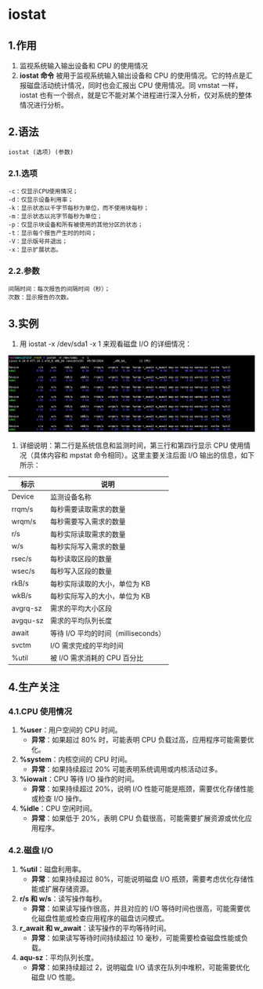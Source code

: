 # iostat

## 1.作用

1. 监视系统输入输出设备和 CPU 的使用情况
2. **iostat 命令** 被用于监视系统输入输出设备和 CPU 的使用情况。它的特点是汇报磁盘活动统计情况，同时也会汇报出 CPU 使用情况。同 vmstat 一样，iostat 也有一个弱点，就是它不能对某个进程进行深入分析，仅对系统的整体情况进行分析。

## 2.语法

~~~shell
iostat (选项) (参数)
~~~

### 2.1.选项

~~~shell
-c：仅显示CPU使用情况；
-d：仅显示设备利用率；
-k：显示状态以千字节每秒为单位，而不使用块每秒；
-m：显示状态以兆字节每秒为单位；
-p：仅显示块设备和所有被使用的其他分区的状态；
-t：显示每个报告产生时的时间；
-V：显示版号并退出；
-x：显示扩展状态。
~~~

### 2.2.参数

~~~shell
间隔时间：每次报告的间隔时间（秒）；
次数：显示报告的次数。
~~~

## 3.实例

1. 用    iostat -x /dev/sda1  -x  1    来观看磁盘 I/O 的详细情况：

![image-20240929223350759](./000.picture/image-20240929223350759.png)

1. 详细说明：第二行是系统信息和监测时间，第三行和第四行显示 CPU 使用情况（具体内容和 mpstat 命令相同）。这里主要关注后面 I/O 输出的信息，如下所示：

| 标示     | 说明                                |
| -------- | ----------------------------------- |
| Device   | 监测设备名称                        |
| rrqm/s   | 每秒需要读取需求的数量              |
| wrqm/s   | 每秒需要写入需求的数量              |
| r/s      | 每秒实际读取需求的数量              |
| w/s      | 每秒实际写入需求的数量              |
| rsec/s   | 每秒读取区段的数量                  |
| wsec/s   | 每秒写入区段的数量                  |
| rkB/s    | 每秒实际读取的大小，单位为 KB       |
| wkB/s    | 每秒实际写入的大小，单位为 KB       |
| avgrq-sz | 需求的平均大小区段                  |
| avgqu-sz | 需求的平均队列长度                  |
| await    | 等待 I/O 平均的时间（milliseconds） |
| svctm    | I/O 需求完成的平均时间              |
| %util    | 被 I/O 需求消耗的 CPU 百分比        |

## 4.生产关注

### 4.1.CPU 使用情况

1. **%user**：用户空间的 CPU 时间。
   - **异常**：如果超过 80% 时，可能表明 CPU 负载过高，应用程序可能需要优化。
2. **%system**：内核空间的 CPU 时间。
   - **异常**：如果持续超过 20% 可能表明系统调用或内核活动过多。
3. **%iowait**：CPU 等待 I/O 操作的时间。
   - **异常**：如果持续超过 20%，说明 I/O 性能可能是瓶颈，需要优化存储性能或检查 I/O 操作。
4. **%idle**：CPU 空闲时间。
   - **异常**：如果低于 20%，表明 CPU 负载很高，可能需要扩展资源或优化应用程序。

### 4.2.磁盘 I/O

1. **%util**：磁盘利用率。
   - **异常**：如果持续超过 80%，可能说明磁盘 I/O 瓶颈，需要考虑优化存储性能或扩展存储资源。
2. **r/s 和 w/s**：读写操作每秒。
   - **异常**：如果读写操作很高，并且对应的 I/O 等待时间也很高，可能需要优化磁盘性能或检查应用程序的磁盘访问模式。
3. **r_await 和 w_await**：读写操作的平均等待时间。
   - **异常**：如果读写等待时间持续超过 10 毫秒，可能需要检查磁盘性能或负载。
4. **aqu-sz**：平均队列长度。
   - **异常**：如果持续超过 2，说明磁盘 I/O 请求在队列中堆积，可能需要优化磁盘 I/O 性能。